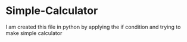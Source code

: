 # Simple-Calculator
I am created this file in python by applying the if condition and trying to make simple calculator
